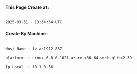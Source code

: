 
   
#### This Page Create at:

```bash

2025-03-31 - 13:34:54 UTC

```

#### Create By Machine:

```bash

Host Name : fv-az1912-887

platform  : Linux-6.8.0-1021-azure-x86_64-with-glibc2.39

Ip Local  : 10.1.0.56

```

